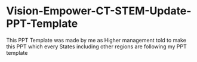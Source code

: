 # Vision-Empower-CT-STEM-Update-PPT-Template
This PPT Template was made by me as Higher management told to make this PPT which every States including other regions are following my PPT template 
